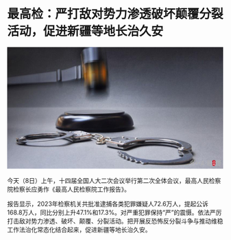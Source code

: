 # 最高检：严打敌对势力渗透破坏颠覆分裂活动，促进新疆等地长治久安

![14882847428b8eefa4301d0dbcd9b18f.jpg](https://raw.githubusercontent.com/qqhsx/qqnews_image/main/2024/03/08/最高检：严打敌对势力渗透破坏颠覆分裂活动，促进新疆等地长治久安/14882847428b8eefa4301d0dbcd9b18f.jpg)

今天（8日）上午，十四届全国人大二次会议举行第二次全体会议，最高人民检察院检察长应勇作《最高人民检察院工作报告》。

报告显示，2023年检察机关共批准逮捕各类犯罪嫌疑人72.6万人，提起公诉168.8万人，同比分别上升47.1%和17.3%。对严重犯罪保持“严”的震慑。依法严厉打击敌对势力渗透、破坏、颠覆、分裂活动。把开展反恐怖反分裂斗争与推动维稳工作法治化常态化结合起来，促进新疆等地长治久安。

